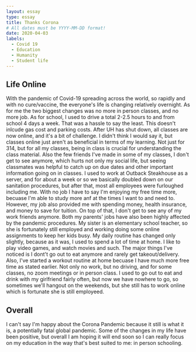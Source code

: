 ```yaml
---
layout: essay
type: essay
title: Thanks Corona
# All dates must be YYYY-MM-DD format!
date: 2020-04-03
labels:
  - Covid 19
  - Education
  - Humanity
  - Student life
---
```


## Life Online

With the pandemic of Covid-19 spreading across the world, so rapidly and with no cure/vaccine, the everyone's life is changing relatively overnight. As for me the two biggest changes was no more in person classes, and no more job. As for school, I used to drive a total 2-2.5 hours to and from school 4 days a week. That was a hassle to say the least. This doesn't inlcude gas cost and parking costs. After UH has shut down, all classes are now online, and it's a bit of challenge. I didn't think I would say it, but classes online just aren't as beneficial in terms of my learning. Not just for 314, but for all my classes, being in class is crucial for understanding the class material. Also the few friends I've made in some of my classes, I don't get to see anymore, which hurts not only my social life, but seeing classmates was helpful to catch up on due dates and other important information going on in classes. 
I used to work at Outback Steakhouse as a server, and for about a week or so we basically doubled down on our sanitation procedures, but after that, most all employees were furloughed including me. With no job I have to say I'm enjoying my free time more, becuase I'm able to study more anf at the times I want to and need to. However, my job also provided me with spending money, health insurance, and money to save for tuition. On top of that, I don't get to see any of my work friends anymore. Both my parents' jobs have also been highly affected by the pandemic procedures. My sister is an elementary school teacher, so she is fortunately still employed and working doing some online assignments to keep her kids busy. 
My daily routine has changed only slightly, because as it was, I used to spend a lot of time at home. I like to play video games, and watch movies and such. The major things I've noticed is I dont't go out to eat anymore and rarely get takeout/delivery. Also, I've started a workout routine at home becuase I have much more free time as stated earlier. Not only no work, but no driving, and for some classes, no zoom meetings or in person class. I used to go out to eat and drink with my girlfriend fairly often, but now we have nowhere to go, so sometimes we'll hangout on the weekends, but she still has to work online which is fortunate she is still employeed.

## Overall

I can't say I'm happy about the Corona Pandemic because it still is what it is, a potentially fatal global pandemic. Some of the changes in my life have been positive, but overall I am hoping it will end soon so I can really focus on my education in the way that's best suited to me: in person schooling.
